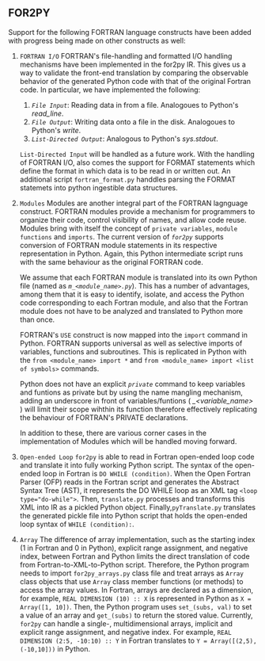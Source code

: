 ## FOR2PY

Support for the following FORTRAN language constructs have been added with progress being made on other constructs as well:
1. `FORTRAN I/O`
    FORTRAN's file-handling and formatted I/O handling mechanisms have been implemented in the for2py IR. This gives us a way to validate the front-end translation by comparing the observable behavior of the generated Python code with that of the original Fortran code. In particular, we have implemented the following:
    1. _`File Input`_: Reading data in from a file. Analogoues to Python's _read_line_.
    2. _`File Output`_: Writing data onto a file in the disk. Analogoues to Python's _write_.
    3. _`List-Directed Output`_: Analogous to Python's _sys.stdout_.

    `List-Directed Input` will be handled as a future work. With the handling of FORTRAN I/O, also comes the support for FORMAT statements which define the format in which data is to be read in or written out. An additional script `fortran_format.py` handdles parsing the FORMAT statemets into python ingestible data structures. 
    
2.  `Modules`
    Modules are another integral part of the FORTRAN lagnguage construct. FORTRAN modules provide a mechanism for programmers to organize their code, control visibility of names, and allow code reuse. Modules bring with itself the concept of `private variables`, `module functions` and `imports`. The current version of _`for2py`_ supports conversion of FORTRAN module statements in its respective representation in Python. Again, this Python intermediate script runs with the same behaviour as the original FORTRAN code.
    
    We assume that each FORTRAN module is translated into its own Python file (named as _`m_<module_name>.py`_).  This has a number of advantages, among them that it is easy to identify, isolate, and access the Python code corresponding to each Fortran module, and also that the Fortran module does not have to be analyzed and translated to Python more than once.
    
    FORTRAN's `USE` construct is now mapped into the `import` command in Python. FORTRAN supports universal as well as selective imports of variables, functions and subroutines. This is replicated in Python with the `from <module_name> import *` and `from <module_name> import <list of symbols>` commands.
    
    Python does not have an explicit _`private`_ command to keep variables and funtions as private but by using the name mangling mechanism, adding an underscore in front of variables/funtions ( _\_<variable_name>_ ) will limit their scope wihthin its function therefore effectively replicating the behaviour of FORTRAN's PRIVATE declarations.
    
    In addition to these, there are various corner cases in the implementation of Modules which will be handled moving forward.

3.  `Open-ended Loop`
`for2py` is able to read in Fortran open-ended loop code and translate it into fully working Python script.
The syntax of the open-ended loop in Fortran is `DO WHILE (condition)`. When the Open Fortran Parser (OFP)
reads in the Fortran script and generates the Abstract Syntax Tree (AST), it represents the DO WHILE loop
as an XML tag `<loop type="do-while">`. Then, `translate.py` processes and transforms this XML into IR
as a pickled Python object. Finally,`pyTranslate.py` translates the generated pickle file into Python script
that holds the open-ended loop syntax of `WHILE (condition):`.

4.  `Array`
The difference of array implementation, such as the starting index (1 in Fortran and 0 in Python), explicit range assignment, and negative index, between Fortran and Python limits the direct translation of code from Fortran-to-XML-to-Python script. Therefore, the Python program needs to import `for2py_arrays.py` class file and treat arrays as `Array` class objects that use `Array` class member functions (or methods) to access the array values. In Fortran, arrays are declared as a dimension, for example, `REAL DIMENSION (10) :: X` is represented in Python as `X = Array([1, 10])`. Then, the Python program uses `set_(subs, val)` to set a value of an array and `get_(subs)` to return the stored value.
Currently, `for2py` can handle a single-, multidimensional arrays, implicit and explicit range assignment, and negative index. For example, `REAL DIMENSION (2:5, -10:10) :: Y` in Fortran translates to `Y = Array([(2,5), (-10,10]))` in Python.

